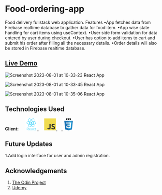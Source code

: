 ﻿# Food-ordering-app

Food delivery fullstack web application.
Features
•App fetches data from Firebase realtime database to gather data for food item.
•App wise state handling for cart items using useContext.
•User side form validation for data entered by user during checkout.
•User has option to add items to cart and submit his order after filling all the necessary details.
•Order details will also be stored in Firebase realtime database.

## [Live Demo](https://food-ordering-app-six-red.vercel.app/)

![Screenshot 2023-08-01 at 10-33-23 React App](https://github.com/Tarun-Sachan/movies-app-firebase/assets/117214735/17b68bd7-4e0b-4b9a-b8e5-58173e13f15c)

![Screenshot 2023-08-01 at 10-33-45 React App](https://github.com/Tarun-Sachan/movies-app-firebase/assets/117214735/50240c53-6681-43b5-9ab5-6bc489cb2631)

![Screenshot 2023-08-01 at 10-35-06 React App](https://github.com/Tarun-Sachan/movies-app-firebase/assets/117214735/037eea26-25cd-46f9-904f-ee7522312f61)


## Technologies Used

**Client:** 
  &emsp;  <a href="https://reactjs.org/" target="_blank" rel="noreferrer"> <img src="https://raw.githubusercontent.com/devicons/devicon/master/icons/react/react-original-wordmark.svg" alt="react" width="40" height="40"/> </a> &emsp;  <a href="https://developer.mozilla.org/en-US/docs/Web/JavaScript" target="_blank" rel="noreferrer"> <img src="https://raw.githubusercontent.com/devicons/devicon/master/icons/javascript/javascript-original.svg" alt="javascript" width="40" height="40"/> </a> &emsp;<a href="https://www.w3schools.com/css/" target="_blank" rel="noreferrer"> <img src="https://raw.githubusercontent.com/devicons/devicon/master/icons/css3/css3-original-wordmark.svg" alt="css3" width="40" height="40"/> </a>


## Future Updates

1.Add login interface for user and admin registration.

## Acknowledgements

 1. [The Odin Project](https://www.theodinproject.com/paths/full-stack-javascript/courses/intermediate-html-and-css)
 2. [Udemy](https://www.udemy.com/course/react-the-complete-guide-incl-redux/)



